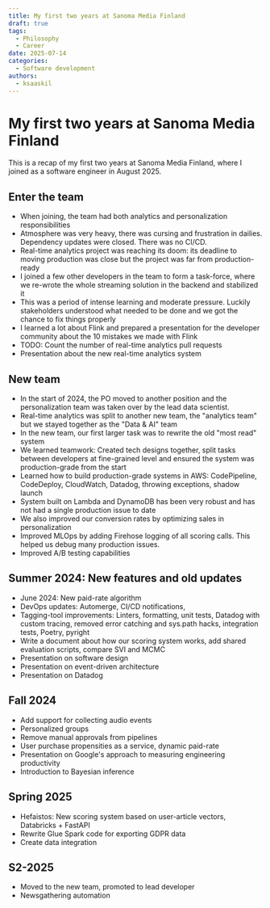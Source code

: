 ```yaml
---
title: My first two years at Sanoma Media Finland
draft: true
tags:
  - Philosophy
  - Career
date: 2025-07-14
categories:
  - Software development
authors:
  - ksaaskil
---
```


# My first two years at Sanoma Media Finland

This is a recap of my first two years at Sanoma Media Finland, where I joined as a software engineer in August 2025.

<!-- more -->

## Enter the team

- When joining, the team had both analytics and personalization responsibilities
- Atmosphere was very heavy, there was cursing and frustration in dailies. Dependency updates were closed. There was no CI/CD.
- Real-time analytics project was reaching its doom: its deadline to moving production was close but the project was far from production-ready
- I joined a few other developers in the team to form a task-force, where we re-wrote the whole streaming solution in the backend and stabilized it
- This was a period of intense learning and moderate pressure. Luckily stakeholders understood what needed to be done and we got the chance to fix things properly
- I learned a lot about Flink and prepared a presentation for the developer community about the 10 mistakes we made with Flink
- TODO: Count the number of real-time analytics pull requests
- Presentation about the new real-time analytics system

## New team

- In the start of 2024, the PO moved to another position and the personalization team was taken over by the lead data scientist.
- Real-time analytics was split to another new team, the "analytics team" but we stayed together as the "Data & AI" team
- In the new team, our first larger task was to rewrite the old "most read" system
- We learned teamwork: Created tech designs together, split tasks between developers at fine-grained level and ensured the system was production-grade from the start
- Learned how to build production-grade systems in AWS: CodePipeline, CodeDeploy, CloudWatch, Datadog, throwing exceptions, shadow launch
- System built on Lambda and DynamoDB has been very robust and has not had a single production issue to date
- We also improved our conversion rates by optimizing sales in personalization
- Improved MLOps by adding Firehose logging of all scoring calls. This helped us debug many production issues.
- Improved A/B testing capabilities

## Summer 2024: New features and old updates

- June 2024: New paid-rate algorithm
- DevOps updates: Automerge, CI/CD notifications,
- Tagging-tool improvements: Linters, formatting, unit tests, Datadog with custom tracing, removed error catching and sys.path hacks, integration tests, Poetry, pyright
- Write a document about how our scoring system works, add shared evaluation scripts, compare SVI and MCMC
- Presentation on software design
- Presentation on event-driven architecture
- Presentation on Datadog

## Fall 2024

- Add support for collecting audio events
- Personalized groups
- Remove manual approvals from pipelines
- User purchase propensities as a service, dynamic paid-rate
- Presentation on Google's approach to measuring engineering productivity
- Introduction to Bayesian inference

## Spring 2025

- Hefaistos: New scoring system based on user-article vectors, Databricks + FastAPI
- Rewrite Glue Spark code for exporting GDPR data
- Create data integration

## S2-2025

- Moved to the new team, promoted to lead developer
- Newsgathering automation
